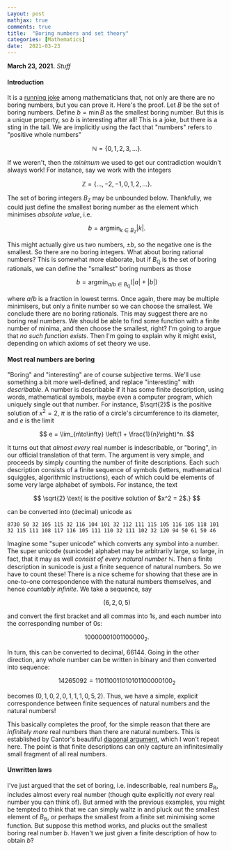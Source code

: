 ```yaml
---
Layout: post
mathjax: true
comments: true
title:  "Boring numbers and set theory"
categories: [Mathematics]
date:  2021-03-23
---
```


**March 23, 2021.** *Stuff*

#### Introduction

It is a
[running joke](https://en.wikipedia.org/wiki/Interesting_number_paradox)
among mathematicians that, not only are there are no boring numbers, but you can
prove it. Here's the proof. Let $B$ be the set of boring numbers. Define $b = \min B$ as
the smallest boring number. But this is a unique property, so $b$ is
interesting after all!
This is a joke, but there is a sting in the tail.
We are implicitly using the fact that "numbers" refers to "positive
whole numbers"

$$
\mathbb{N} = \{0, 1, 2, 3, \ldots\}.
$$

If we weren't, then the *minimum* we used to get our contradiction
wouldn't always work!
For instance, say we work with the integers

$$
\mathbb{Z} = \{\ldots, -2, -1, 0, 1, 2, \ldots\}.
$$

The set of boring integers $B_\mathbb{Z}$ may be unbounded below.
Thankfully, we could just define the smallest boring number as the
element which minimises *absolute value*, i.e.

$$
b = \text{argmin}_{k\in B_\mathbb{Z}} |k|.
$$

This might actually give us two numbers, $\pm b$, so the negative one
is the smallest. So there are no boring integers.
What about boring rational numbers?
This is somewhat more elaborate, but if $B_\mathbb{Q}$ is the set of
boring rationals, we can define the "smallest" boring numbers as those

$$
b = \text{argmin}_{a/b\in B_\mathbb{Q}} (|a| + |b|)
$$

where $a/b$ is a fraction in lowest terms.
Once again, there may be multiple minimisers, but only a finite number
so we can choose the smallest.
We conclude there are no boring rationals.
This may suggest there are no boring real numbers.
We should be able to find some function with a finite number of
minima, and then choose the smallest, right?
I'm going to argue that *no such function exists*. Then I'm going to
explain why it might exist, depending on which axioms of set theory we
use.

#### Most real numbers are boring

"Boring" and "interesting" are of course subjective terms.
We'll use something a bit more well-defined, and replace
"interesting" with *describable*.
A number is describable if it has some finite description, using
words, mathematical symbols, maybe even a computer program, which
uniquely single out that number.
For instance, $\sqrt{2}$ is the positive solution of $x^2 = 2$, $\pi$
is the ratio of a circle's circumference to its diameter, and $e$ is
the limit

$$
e = \lim_{n\to\infty} \left(1 + \frac{1}{n}\right)^n.
$$

It turns out that *almost every* real number is indescribable, or
"boring", in our official translation of that term.
The argument is very simple, and proceeds by simply counting the
number of finite descriptions.
Each such description consists of a finite sequence of symbols
(letters, mathematical squiggles, algorithmic instructions), each of
which could be elements of some very large alphabet of symbols.
For instance, the text

$$
\sqrt{2} \text{ is the positive solution of $x^2 = 2$.}
$$

can be converted into (decimal) unicode as

```
8730 50 32 105 115 32 116 104 101 32 112 111 115 105 116 105 118 101
32 115 111 108 117 116 105 111 110 32 111 102 32 120 94 50 61 50 46
```

Imagine some "super unicode" which converts any symbol into a number.
The super unicode (sunicode) alphabet may be arbitrarily large, so large, in
fact, that it may as well *consist of every natural number*
$\mathbb{N}$.
Then a finite description in sunicode is just a finite sequence
of natural numbers.
So we have to count these!
There is a nice scheme for showing that these are in one-to-one
correspondence with the natural numbers themselves, and hence
*countably infinite*.
We take a sequence, say

$$
(6, 2, 0, 5)
$$

and convert the first bracket and all commas into $1$s, and each number into
the corresponding number of $0$s:

$$
10000001001100000_2.
$$

In turn, this can be converted to decimal, $66144$.
Going in the other direction, any whole number can be written in
binary and then converted into sequence:

$$
14265092 = 110110011010101100000100_2
$$

becomes $(0,1,0,2,0,1,1,1,0,5,2)$.
Thus, we have a simple, explicit correspondence between finite
sequences of natural numbers and the natural numbers!
<!-- We will call this "sunicoding" for "super unicode encoding".-->
This basically completes the proof, for the simple reason that there
are *infinitely more* real numbers than there are natural numbers.
This is established by Cantor's beautiful
[diagonal argument](https://en.wikipedia.org/wiki/Cantor%27s_diagonal_argument),
which I won't repeat here.
The point is that finite descriptions can only capture an
infinitesimally small fragment of all real numbers.

#### Unwritten laws

<!-- https://en.wikipedia.org/wiki/Berry_paradox -->

I've just argued that the set of boring, i.e. indescribable, real
numbers $B_\mathbb{R}$, includes almost every real number (though
quite explicitly *not* every real number you can think of).
But armed with the previous examples, you might be tempted to think
that we can simply waltz in and pluck out the smallest element of
$B_\mathbb{R}$, or perhaps the smallest from a finite set minimising
some function.
But suppose this method works, and plucks out the smallest boring real
number $b$.
Haven't we just given a finite description of how to obtain $b$?
